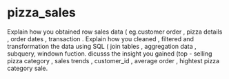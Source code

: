 # pizza_sales
Explain how you obtained row sales data ( eg.customer order , pizza details , order dates , transaction .
Explain how you cleaned , filtered and transformation the data using SQL ( join tables , aggregation data , subquery, windown fuction.
dicusss the insight you gained (top - selling pizza category , sales trends , customer_id , average order , hightest pizza category sale.
